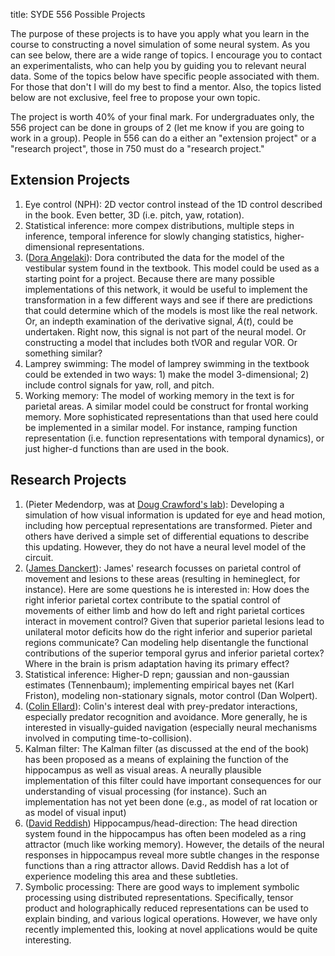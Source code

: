 title: SYDE 556 Possible Projects

The purpose of these projects is to have you apply what you learn in the
course to constructing a novel simulation of some neural system. As you can
see below, there are a wide range of topics. I encourage you to contact an
experimentalists, who can help you by guiding you to relevant neural data.
Some of the topics below have specific people associated with them. For those
that don't I will do my best to find a mentor. Also, the topics listed below
are not exclusive, feel free to propose your own topic.

The project is worth 40% of your final mark. For undergraduates only, the 556
project can be done in groups of 2 (let me know if you are going to work in a
group). People in 556 can do a either an "extension project" or a "research
project", those in 750 must do a "research project."

## Extension Projects

1. Eye control (NPH): 2D vector control instead of the 1D control described in the book. Even better, 3D (i.e. pitch, yaw, rotation).
2. Statistical inference: more compex distributions, multiple steps in inference, temporal inference for slowly changing statistics, higher-dimensional representations.
3. ([Dora Angelaki](http://thalamus.wustl.edu/Neuroweb/angelaki.htm)): Dora contributed the data for the model of the vestibular system found in the textbook. This model could be used as a starting point for a project. Because there are many possible implementations of this network, it would be useful to implement the transformation in a few different ways and see if there are predictions that could determine which of the models is most like the real network. Or, an indepth examination of the derivative signal, $\dot{A}(t)$, could be undertaken. Right now, this signal is not part of the neural model. Or constructing a model that includes both tVOR and regular VOR. Or something similar?
4. Lamprey swimming: The model of lamprey swimming in the textbook could be extended in two ways: 1) make the model 3-dimensional; 2) include control signals for yaw, roll, and pitch.
5. Working memory: The model of working memory in the text is for parietal areas. A similar model could be construct for frontal working memory. More sophisticated representations than that used here could be implemented in a similar model. For instance, ramping function representation (i.e. function representations with temporal dynamics), or just higher-d functions than are used in the book.

## Research Projects

1. (Pieter Medendorp, was at [Doug Crawford's lab](http://www.yorku.ca/jdc/)): Developing a simulation of how visual information is updated for eye and head motion, including how perceptual representations are transformed. Pieter and others have derived a simple set of differential equations to describe this updating. However, they do not have a neural level model of the circuit.
2. ([James Danckert](http://watarts.uwaterloo.ca/~jdancker/)): James' research focusses on parietal control of movement and lesions to these areas (resulting in hemineglect, for instance). Here are some questions he is interested in: How does the right inferior parietal cortex contribute to the spatial control of movements of either limb and how do left and right parietal cortices interact in movement control? Given that superior parietal lesions lead to unilateral motor deficits how do the right inferior and superior parietal regions communicate? Can modeling help disentangle the functional contributions of the superior temporal gyrus and inferior parietal cortex? Where in the brain is prism adaptation having its primary effect?
3. Statistical inference: Higher-D repn; gaussian and non-gaussian estimates (Tennenbaum); implementing empirical bayes net (Karl Friston), modeling non-stationary signals, motor control (Dan Wolpert).
4. ([Colin Ellard](http://www.arts.uwaterloo.ca/~cellard/)): Colin's interest deal with prey-predator interactions, especially predator recognition and avoidance. More generally, he is interested in visually-guided navigation (especially neural mechanisms involved in computing time-to-collision).
5. Kalman filter: The Kalman filter (as discussed at the end of the book) has been proposed as a means of explaining the function of the hippocampus as well as visual areas. A neurally plausible implementation of this filter could have important consequences for our understanding of visual processing (for instance). Such an implementation has not yet been done (e.g., as model of rat location or as model of visual input)
6. ([David Reddish](http://www.neurosci.umn.edu/faculty/redish.html)) Hippocampus/head-direction: The head direction system found in the hippocampus has often been modeled as a ring attractor (much like working memory). However, the details of the neural responses in hippocampus reveal more subtle changes in the response functions than a ring attractor allows. David Reddish has a lot of experience modeling this area and these subtleties.
7. Symbolic processing: There are good ways to implement symbolic processing using distributed representations. Specifically, tensor product and holographically reduced representations can be used to explain binding, and various logical operations. However, we have only recently implemented this, looking at novel applications would be quite interesting.
